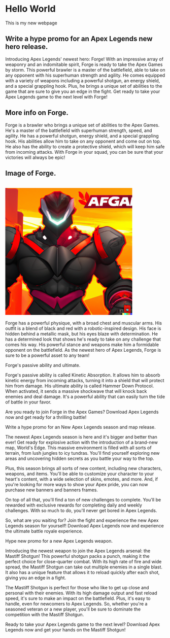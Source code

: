 # Hello World
This is my new webpage

## Write a hype promo for an Apex Legends new hero release.

Introducing Apex Legends' newest hero: Forge! With an impressive array of weaponry and an indomitable spirit, Forge is ready to take the Apex Games by storm. This powerful brawler is a master of the battlefield, able to take on any opponent with his superhuman strength and agility. He comes equipped with a variety of weapons including a powerful shotgun, an energy shield, and a special grappling hook. Plus, he brings a unique set of abilities to the game that are sure to give you an edge in the fight. Get ready to take your Apex Legends game to the next level with Forge!

## More info on Forge.

Forge is a brawler who brings a unique set of abilities to the Apex Games. He's a master of the battlefield with superhuman strength, speed, and agility. He has a powerful shotgun, energy shield, and a special grappling hook. His abilities allow him to take on any opponent and come out on top. He also has the ability to create a protective shield, which will keep him safe from incoming attacks. With Forge in your squad, you can be sure that your victories will always be epic!

## Image of Forge.
<br>
<img src="forge1.png" width="400">

Forge has a powerful physique, with a broad chest and muscular arms. His outfit is a blend of black and red with a robotic-inspired design. His face is hidden behind a metallic mask, but his eyes blaze with determination. He has a determined look that shows he's ready to take on any challenge that comes his way. His powerful stance and weapons make him a formidable opponent on the battlefield. As the newest hero of Apex Legends, Forge is sure to be a powerful asset to any team!

Forge's passive ability and ultimate. 

Forge's passive ability is called Kinetic Absorption. It allows him to absorb kinetic energy from incoming attacks, turning it into a shield that will protect him from damage. His ultimate ability is called Hammer Down Protocol. When activated, it sends a massive shockwave that will knock back enemies and deal damage. It's a powerful ability that can easily turn the tide of battle in your favor.

Are you ready to join Forge in the Apex Games? Download Apex Legends now and get ready for a thrilling battle!

Write a hype promo for an New Apex Legends season and map release.

The newest Apex Legends season is here and it's bigger and better than ever! Get ready for explosive action with the introduction of a brand-new map, World's Edge. This massive environment is filled with all sorts of terrain, from lush jungles to icy tundras. You'll find yourself exploring new areas and uncovering hidden secrets as you battle your way to the top.

Plus, this season brings all sorts of new content, including new characters, weapons, and items. You'll be able to customize your character to your heart's content, with a wide selection of skins, emotes, and more. And, if you're looking for more ways to show your Apex pride, you can now purchase new banners and banners frames.

On top of all that, you'll find a ton of new challenges to complete. You'll be rewarded with exclusive rewards for completing daily and weekly challenges. With so much to do, you'll never get bored in Apex Legends. 

So, what are you waiting for? Join the fight and experience the new Apex Legends season for yourself! Download Apex Legends now and experience the ultimate battle royale experience.

Hype new promo for a new Apex Legends weapon.

Introducing the newest weapon to join the Apex Legends arsenal: the Mastiff Shotgun! This powerful shotgun packs a punch, making it the perfect choice for close-quarter combat. With its high rate of fire and wide spread, the Mastiff Shotgun can take out multiple enemies in a single blast. It also has a unique feature that allows it to reload quickly after each shot, giving you an edge in a fight.

The Mastiff Shotgun is perfect for those who like to get up close and personal with their enemies. With its high damage output and fast reload speed, it's sure to make an impact on the battlefield. Plus, it's easy to handle, even for newcomers to Apex Legends. So, whether you're a seasoned veteran or a new player, you'll be sure to dominate the competition with the Mastiff Shotgun.

Ready to take your Apex Legends game to the next level? Download Apex Legends now and get your hands on the Mastiff Shotgun!

